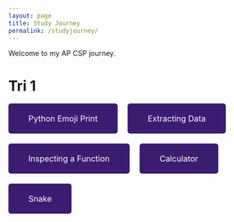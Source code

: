 ```yaml
---
layout: page
title: Study Journey
permalink: /studyjourney/
---
```


<style>
    .button {
    display: inline-block;
    background-color: #3a1c71;
    color: white;
    padding: 20px 40px;
    text-align: center;
    text-decoration: none;
    border-radius: 5px;
    font-size: 16px;
    border: none; 
    }
    .button button {
    background: none;
    border: none;
    color: inherit;
    font: inherit;
    cursor: pointer;
    padding: 0;
    margin: 0;
}
</style>

<p>
Welcome to my AP CSP journey.
</p>

# Tri 1

<div style="display: flex; justify-content: flex-start; gap: 20px; flex-wrap: wrap;">

<a href="{{site.baseurl}}/emojiprint/" class="button">
    <button>
    Python Emoji Print
    </button>
</a>

<a href="{{site.baseurl}}/extractingdata/" class="button">
    <button>
    Extracting Data
    </button>
</a>

<a href="{{site.baseurl}}/inspectingafunction/" class="button">
    <button>
    Inspecting a Function
    </button>
</a>

<a href="{{site.baseurl}}/calculator/" class="button">
    <button>
    Calculator
    </button>
</a>

<a href="{{site.baseurl}}/snake/" class="button">
    <button>
    Snake
    </button>
</a>

</div>